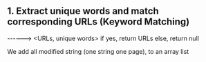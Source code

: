 ## 1. Extract unique words and match corresponding URLs (Keyword Matching)



<request word> ------> <URLs, unique words>
    if yes, return URLs
    else, return null

We add all modified string (one string one page), to an array list